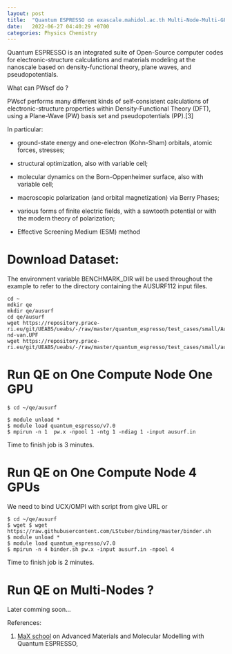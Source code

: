 ```yaml
---
layout: post
title:  "Quantum ESPRESSO on exascale.mahidol.ac.th Multi-Node-Multi-GPUs MNMG Testing"
date:   2022-06-27 04:40:29 +0700
categories: Physics Chemistry 
---
```

Quantum ESPRESSO is an integrated suite of Open-Source computer codes for electronic-structure calculations and materials modeling at the nanoscale based on density-functional theory, plane waves, and pseudopotentials.



What can PWscf do ?

PWscf performs many different kinds of self-consistent calculations of electronic-structure properties within Density-Functional Theory (DFT), using a Plane-Wave (PW) basis set and pseudopotentials (PP).[3]

In particular:

+ ground-state energy and one-electron (Kohn-Sham) orbitals, atomic forces, stresses;

+ structural optimization, also with variable cell;

+ molecular dynamics on the Born-Oppenheimer surface, also with variable cell;

+ macroscopic polarization (and orbital magnetization) via Berry Phases;

+ various forms of finite electric fields, with a sawtooth potential or with the modern theory of polarization; 

+ Effective Screening Medium (ESM) method

# Download Dataset:

The environment variable BENCHMARK_DIR will be used throughout the example to refer to the directory containing the AUSURF112 input files.
```console
cd ~
mdkir qe
mkdir qe/ausurf
cd qe/ausurf
wget https://repository.prace-ri.eu/git/UEABS/ueabs/-/raw/master/quantum_espresso/test_cases/small/Au.pbe-nd-van.UPF
wget https://repository.prace-ri.eu/git/UEABS/ueabs/-/raw/master/quantum_espresso/test_cases/small/ausurf.in
```
# Run QE on One Compute Node One GPU
```console
$ cd ~/qe/ausurf

$ module unload *
$ module load quantum_espresso/v7.0
$ mpirun -n 1  pw.x -npool 1 -ntg 1 -ndiag 1 -input ausurf.in 
```
Time to finish job is 3 minutes.



# Run QE on One Compute Node 4 GPUs
We need to bind UCX/OMPI with script from give URL or 

```console
$ cd ~/qe/ausurf
$ wget $ wget https://raw.githubusercontent.com/LStuber/binding/master/binder.sh 
$ module unload *
$ module load quantum_espresso/v7.0
$ mpirun -n 4 binder.sh pw.x -input ausurf.in -npool 4

```
Time to finish job is 2 minutes.

# Run QE on Multi-Nodes ? 
Later comming soon...


References:
1. [MaX school][Max school] on Advanced Materials and Molecular Modelling with Quantum ESPRESSO, 

[Max school]: http://www.max-centre.eu/news-events/max-school-advanced-materials-and-molecular-modelling-quantum-espresso